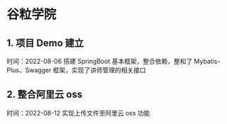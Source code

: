 # 谷粒学院
## 1. 项目 Demo 建立
时间：2022-08-06
搭建 SpringBoot 基本框架，整合依赖，整和了 Mybatis-Plus、Swagger 框架，实现了讲师管理的相关接口
## 2. 整合阿里云 oss
时间：2022-08-12
实现上传文件至阿里云 oss 功能